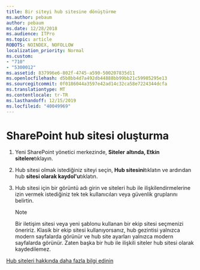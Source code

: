 ```yaml
---
title: Bir siteyi hub sitesine dönüştürme
ms.author: pebaum
author: pebaum
ms.date: 12/28/2018
ms.audience: ITPro
ms.topic: article
ROBOTS: NOINDEX, NOFOLLOW
localization_priority: Normal
ms.custom:
- "710"
- "5300012"
ms.assetid: 837996e6-802f-4745-a590-500207835d11
ms.openlocfilehash: d5b8bb4d7a492db44888bb99bb21c59985295e13
ms.sourcegitcommit: 0f0186044a3597e42ad14c32ca58e7224344dcfa
ms.translationtype: MT
ms.contentlocale: tr-TR
ms.lasthandoff: 12/15/2019
ms.locfileid: "40049969"
---
```

# <a name="create-a-sharepoint-hub-site"></a>SharePoint hub sitesi oluşturma

1. Yeni SharePoint yönetici merkezinde, **Siteler** **altında, Etkin sitelere**tıklayın.

2. Hub sitesi olmak istediğiniz siteyi seçin, **Hub sitesini**tıklatın ve ardından hub **sitesi olarak kaydol'u**tıklatın.

3. Hub sitesi için bir görüntü adı girin ve siteleri hub ile ilişkilendirmelerine izin vermek istediğiniz tek tek kullanıcıları veya güvenlik gruplarını belirtin.

    > [!NOTE]
    >  Bir iletişim sitesi veya yeni şablonu kullanan bir ekip sitesi seçmenizi öneririz. Klasik bir ekip sitesi kullanıyorsanız, hub gezintisi yalnızca modern sayfalarda görünür ve hub site ayarları yalnızca modern sayfalarda görünür. Zaten başka bir hub ile ilişkili siteler hub sitesi olarak kaydedilemez.
  
[Hub siteleri hakkında daha fazla bilgi edinin](https://go.microsoft.com/fwlink/?linkid=869149)
  